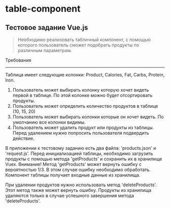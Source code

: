 # table-component
## Тестовое задание Vue.js
>Необходимо реализовать табличный компонент, с помощью которого пользователь сможет подобрать продукты по различным параметрам.


Требования
***

Таблица имеет следующие колонки: Product, Calories, Fat, Carbs, Protein, Iron. 
1. Пользователь может выбирать колонку которую хочет видеть первой в таблице. По этой колонке можно будет отсортировать продукты. 
2. Пользователь может определить количество продуктов в таблице (10, 15, 20)
3. Пользователь может выбирать колонки которые он хочет видеть. По умолчанию все колонки видимы.
4. Пользователь может удалить продукт или продукты из таблицы. Перед удалением нужно попросить пользователя подвердить действие.

В приложении к тестовому заданию есть два файла: 'products.json' и 'request.js'. Перед инициализацией таблицы, необходимо загрузить продукты с помощью метода 'getProducts' и сохранить их в хранилище Vuex. Внимание! Метод 'getProducts' может вернуть ошибку с вероятностью 1/3. В этом случае ошибку необходимо обработать. Компонент таблицы получает входные данные из хранилища.

При удалении продуктов нужно использовать метод 'deleteProducts'. Этот метод также может вернуть ошибку. Продукты из хранилища удаляются только в случае успешного завершения метода 'deleteProducts'.

